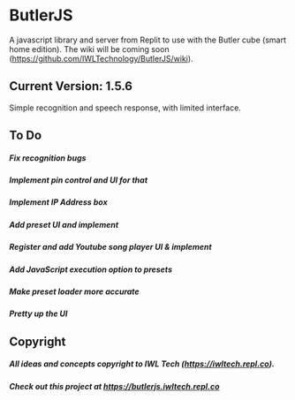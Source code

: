 # ButlerJS

 A javascript library and server from Replit to use with the Butler cube (smart home edition). The wiki will be coming soon (https://github.com/IWLTechnology/ButlerJS/wiki).

## Current Version: 1.5.6

  Simple recognition and speech response, with limited interface.

## To Do

  ##### Fix recognition bugs
  ##### Implement pin control and UI for that
  ##### Implement IP Address box
  ##### Add preset UI and implement
  ##### Register and add Youtube song player UI & implement
  ##### Add JavaScript execution option to presets
  ##### Make preset loader more accurate
  ##### Pretty up the UI

## Copyright

  ##### All ideas and concepts copyright to IWL Tech (https://iwltech.repl.co).
  ##### Check out this project at https://butlerjs.iwltech.repl.co
